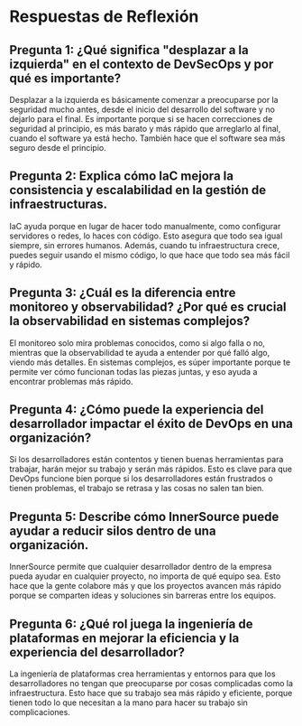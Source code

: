 
# Respuestas de Reflexión

## Pregunta 1: ¿Qué significa "desplazar a la izquierda" en el contexto de DevSecOps y por qué es importante?

Desplazar a la izquierda es básicamente comenzar a preocuparse por la seguridad mucho antes, desde el inicio del desarrollo del software y no dejarlo para el final. Es importante porque si se hacen correcciones de seguridad al principio, es más barato y más rápido que arreglarlo al final, cuando el software ya está hecho. También hace que el software sea más seguro desde el principio.

## Pregunta 2: Explica cómo IaC mejora la consistencia y escalabilidad en la gestión de infraestructuras.

IaC ayuda porque en lugar de hacer todo manualmente, como configurar servidores o redes, lo haces con código. Esto asegura que todo sea igual siempre, sin errores humanos. Además, cuando tu infraestructura crece, puedes seguir usando el mismo código, lo que hace que todo sea más fácil y rápido.

## Pregunta 3: ¿Cuál es la diferencia entre monitoreo y observabilidad? ¿Por qué es crucial la observabilidad en sistemas complejos?

El monitoreo solo mira problemas conocidos, como si algo falla o no, mientras que la observabilidad te ayuda a entender por qué falló algo, viendo más detalles. En sistemas complejos, es súper importante porque te permite ver cómo funcionan todas las piezas juntas, y eso ayuda a encontrar problemas más rápido.

## Pregunta 4: ¿Cómo puede la experiencia del desarrollador impactar el éxito de DevOps en una organización?

Si los desarrolladores están contentos y tienen buenas herramientas para trabajar, harán mejor su trabajo y serán más rápidos. Esto es clave para que DevOps funcione bien porque si los desarrolladores están frustrados o tienen problemas, el trabajo se retrasa y las cosas no salen tan bien.

## Pregunta 5: Describe cómo InnerSource puede ayudar a reducir silos dentro de una organización.

InnerSource permite que cualquier desarrollador dentro de la empresa pueda ayudar en cualquier proyecto, no importa de qué equipo sea. Esto hace que la gente colabore más y que los proyectos avancen más rápido porque se comparten ideas y soluciones sin barreras entre los equipos.

## Pregunta 6: ¿Qué rol juega la ingeniería de plataformas en mejorar la eficiencia y la experiencia del desarrollador?

La ingeniería de plataformas crea herramientas y entornos para que los desarrolladores no tengan que preocuparse por cosas complicadas como la infraestructura. Esto hace que su trabajo sea más rápido y eficiente, porque tienen todo lo que necesitan a la mano para hacer su trabajo sin complicaciones.
